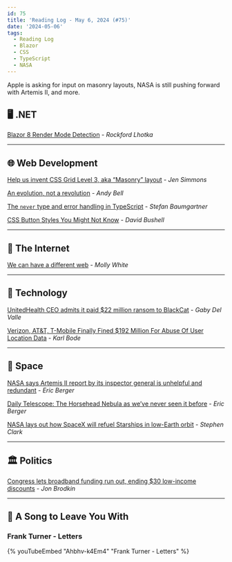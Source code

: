 ```yaml
---
id: 75
title: 'Reading Log - May 6, 2024 (#75)'
date: '2024-05-06'
tags:
  - Reading Log
  - Blazor
  - CSS
  - TypeScript
  - NASA
---
```


Apple is asking for input on masonry layouts, NASA is still pushing forward with Artemis II, and more.
<!-- excerpt -->

## 🖥 .NET

[Blazor 8 Render Mode Detection](https://blog.lhotka.net/2024/03/30/Blazor-8-Render-Mode-Detection) - *Rockford Lhotka*

---

## 🌐 Web Development

[Help us invent CSS Grid Level 3, aka “Masonry” layout](https://webkit.org/blog/15269/help-us-invent-masonry-layouts-for-css-grid-level-3/) - *Jen Simmons*

[An evolution, not a revolution](https://piccalil.li/blog/an-evolution-not-a-revolution/) - *Andy Bell*

[The `never` type and error handling in TypeScript](https://fettblog.eu/typescript-never-and-error-handling/) - *Stefan Baumgartner*

[CSS Button Styles You Might Not Know](https://dbushell.com/2024/03/10/css-button-styles-you-might-not-know/) - *David Bushell*

---

## 📡 The Internet

[We can have a different web](https://www.citationneeded.news/we-can-have-a-different-web/) - *Molly White*

---

## 🔌 Technology

[UnitedHealth CEO admits it paid $22 million ransom to BlackCat](https://www.theverge.com/2024/5/1/24146693/unitedhealth-22-million-ransom-ransomware-hack-blackcat) - *Gaby Del Valle*

[Verizon, AT&T, T-Mobile Finally Fined $192 Million For Abuse Of User Location Data](https://www.techdirt.com/2024/05/01/verizon-att-t-mobile-finally-fined-192-million-for-abuse-of-user-location-data/) - *Karl Bode*

---

## 🚀 Space

[NASA says Artemis II report by its inspector general is unhelpful and redundant](https://arstechnica.com/space/2024/05/nasa-seems-unhappy-to-be-questioned-about-its-artemis-ii-readiness/) - *Eric Berger*

[Daily Telescope: The Horsehead Nebula as we’ve never seen it before](https://arstechnica.com/space/2024/05/daily-telescope-seeing-a-mane-attraction-up-close/) - *Eric Berger*

[NASA lays out how SpaceX will refuel Starships in low-Earth orbit](https://arstechnica.com/space/2024/04/nasa-exploration-chief-lays-out-next-steps-for-starship-development/) - *Stephen Clark*

---

## 🏛️ Politics

[Congress lets broadband funding run out, ending $30 low-income discounts](https://arstechnica.com/tech-policy/2024/05/fcc-makes-last-plea-to-congress-as-broadband-discount-program-runs-out-of-cash/) - *Jon Brodkin*

---

## 🎵 A Song to Leave You With

<h3 class="music">Frank Turner - Letters</h3>

{% youTubeEmbed "Ahbhv-k4Em4" "Frank Turner - Letters" %}


